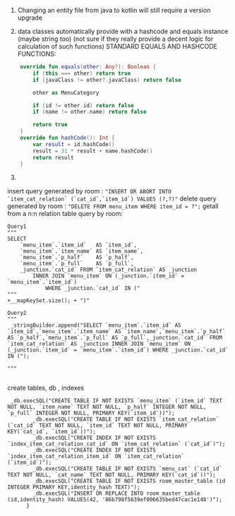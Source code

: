 1. Changing an entity file from java to kotlin will still require a version upgrade



2. data classes automatically provide with a hashcode and equals instance (maybe string too)
   (not sure if they really provide a decent logic for calculation of such functions) 
   STANDARD EQUALS AND HASHCODE FUNCTIONS:
   
```kotlin
    override fun equals(other: Any?): Boolean {
        if (this === other) return true
        if (javaClass != other?.javaClass) return false

        other as MenuCategory

        if (id != other.id) return false
        if (name != other.name) return false

        return true
    }
    override fun hashCode(): Int {
        var result = id.hashCode()
        result = 31 * result + name.hashCode()
        return result
    }
```


3. 
insert query generated by room :  ``` "INSERT OR ABORT INTO `item_cat_relation` (`cat_id`,`item_id`) VALUES (?,?)" ```
delete query generated by room :  ``` "DELETE FROM menu_item WHERE item_id = ?"; ```
getall from a n:n relation table query by room:

```
Query1
"""
SELECT 
    `menu_item`.`item_id`   AS `item_id`,
    `menu_item`.`item_name` AS `item_name`,
    `menu_item`.`p_half`    AS `p_half`,
    `menu_item`.`p_full`    AS `p_full`,
    _junction.`cat_id` FROM `item_cat_relation` AS _junction
        INNER JOIN `menu_item` ON (_junction.`item_id` = `menu_item`.`item_id`)
            WHERE _junction.`cat_id` IN (" 
""" 
+__mapKeySet.size(); + ")"

Query2
"""
 _stringBuilder.append("SELECT `menu_item`.`item_id` AS `item_id`,`menu_item`.`item_name` AS `item_name`,`menu_item`.`p_half` AS `p_half`,`menu_item`.`p_full` AS `p_full`,_junction.`cat_id` FROM `item_cat_relation` AS _junction INNER JOIN `menu_item` ON (_junction.`item_id` = `menu_item`.`item_id`) WHERE _junction.`cat_id` IN (");

"""


``` 

create tables, db , indexes

```
 _db.execSQL("CREATE TABLE IF NOT EXISTS `menu_item` (`item_id` TEXT NOT NULL, `item_name` TEXT NOT NULL, `p_half` INTEGER NOT NULL, `p_full` INTEGER NOT NULL, PRIMARY KEY(`item_id`))");
        _db.execSQL("CREATE TABLE IF NOT EXISTS `item_cat_relation` (`cat_id` TEXT NOT NULL, `item_id` TEXT NOT NULL, PRIMARY KEY(`cat_id`, `item_id`))");
        _db.execSQL("CREATE INDEX IF NOT EXISTS `index_item_cat_relation_cat_id` ON `item_cat_relation` (`cat_id`)");
        _db.execSQL("CREATE INDEX IF NOT EXISTS `index_item_cat_relation_item_id` ON `item_cat_relation` (`item_id`)");
        _db.execSQL("CREATE TABLE IF NOT EXISTS `menu_cat` (`cat_id` TEXT NOT NULL, `cat_name` TEXT NOT NULL, PRIMARY KEY(`cat_id`))");
        _db.execSQL("CREATE TABLE IF NOT EXISTS room_master_table (id INTEGER PRIMARY KEY,identity_hash TEXT)");
        _db.execSQL("INSERT OR REPLACE INTO room_master_table (id,identity_hash) VALUES(42, '86b798f5639ef006635bed47cac1e148')");
      }

```
